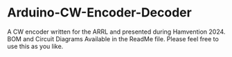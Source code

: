 # Arduino-CW-Encoder-Decoder
A CW encoder written for the ARRL and presented during Hamvention 2024. BOM and Circuit Diagrams Available in the ReadMe file. Please feel free to use this as you like. 
